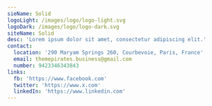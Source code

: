 ```yaml
---
sieName: Solid
logoLight: /images/logo/logo-light.svg
logoDark: /images/logo/logo-dark.svg
siteName: Solid
desc: 'Lorem ipsum dolor sit amet, consectetur adipiscing elit.'
contact:
  location: '290 Maryam Springs 260, Courbevoie, Paris, France'
  email: themepirates.business@gmail.com
  number: 9423346343843
links:
  fb: 'https://www.facebook.com'
  twitter: 'https://www.x.com'
  linkedIn: 'https://www.linkedin.com'
---
```


